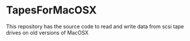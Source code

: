 # TapesForMacOSX
This  repository has the source code to read and write data from scsi tape drives on old versions of MacOSX

